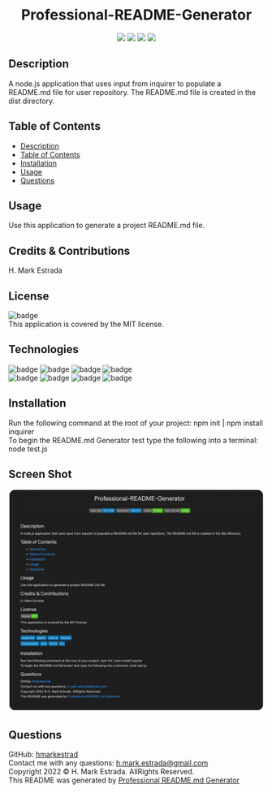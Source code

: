 
<h1 align="center">Professional-README-Generator</h1>

<p align="center">
<img src="https://img.shields.io/github/repo-size/hmarkestrad/Professional-README-Generator" />
<img src="https://img.shields.io/github/languages/top/hmarkestrad/Professional-README-Generator"  />
<img src="https://img.shields.io/github/issues/hmarkestrad/Professional-README-Generator" />
<img src="https://img.shields.io/github/last-commit/hmarkestrad/Professional-README-Generator" >
</p>
  
## Description
A node.js application that uses input from inquirer to populate a README.md file for user repository. The README.md file is created in the dist directory.

## Table of Contents
- [Description](#description)
- [Table of Contents](#table-of-contents)
- [Installation](#installation)
- [Usage](#usage)
- [Questions](#questions)
  
## Usage
Use this application to generate a project README.md file.
  
## Credits & Contributions
H. Mark Estrada
  
## License
![badge](https://img.shields.io/badge/license-MIT-brightgreen)<br>
This application is covered by the MIT license. 
  
## Technologies
![badge](https://img.shields.io/badge/Javascript-blue)
![badge](https://img.shields.io/badge/jQuery-blue)
![badge](https://img.shields.io/badge/-node.js-blue)
![badge](https://img.shields.io/badge/-inquirer-blue)</br>
![badge](https://img.shields.io/badge/-screencastify-blue)
![badge](https://img.shields.io/badge/-json-blue)
![badge](https://img.shields.io/badge/-html5-blue)
![badge](https://img.shields.io/badge/-css-blue)
  
## Installation
Run the following command at the root of your project: npm init | npm install inquirer<br>
To begin the README.md Generator test  type the following into a terminal: node test.js

## Screen Shot

![PORTFOLIO CHALLENGE - ESTRADA](https://github.com/hmarkestrad/Professional-README-Generator/blob/ccaea6142146af69a06497c73cdcc7b96ea27b7c/Screen%20Shot.png)

## Questions
GitHub: [hmarkestrad](https://github.com/hmarkestrad)<br>
Contact me with any questions: h.mark.estrada@gmail.com<br>
Copyright 2022 © H. Mark Estrada. AllRights Reserved.<br>
This README was generated by [Professional README.md Generator](https://github.com/hmarkestrad/Professional-README-Generator)<br>
